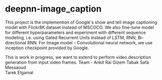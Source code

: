 # deepnn-image_caption

This project is the implemention of Google's show and tell image captioning model with Flickr8K dataset instead of MSCOCO.
We also fine-tune model for different hyperparameters and experiment with different sequence modeling, i.e. using Gated Recurrent Units instead of LSTM, RNN, Bi-directional RNN.
For Image model -  Convolutional neural network, we use inception checkpoint provided by Google.

This is work in progress, we want to extend to perform video description generation from input video frames.
Team -
Ankit Rai 
Gizem Tabak
Safa Messaoud 	                 
Tarek Elgamal 
